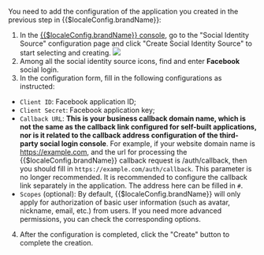 <IntegrationDetailCard :title="`Fill in Facebook application configuration in ${$localeConfig.brandName}`">

You need to add the configuration of the application you created in the previous step in {{$localeConfig.brandName}}:

1. In the [{{$localeConfig.brandName}} console](https://console.genauth.ai), go to the "Social Identity Source" configuration page and click "Create Social Identity Source" to start selecting and creating.
   ![](~@imagesZhCn/connections/Add-Social-Connections.png)
2. Among all the social identity source icons, find and enter **Facebook** social login.
3. In the configuration form, fill in the following configurations as instructed:

- `Client ID`: Facebook application ID;
- `Client Secret`: Facebook application key;
- `Callback URL`: **This is your business callback domain name, which is not the same as the callback link configured for self-built applications, nor is it related to the callback address configuration of the third-party social login console**. For example, if your website domain name is https://example.com, and the url for processing the {{$localeConfig.brandName}} callback request is /auth/callback, then you should fill in `https://example.com/auth/callback`. This parameter is no longer recommended. It is recommended to configure the callback link separately in the application. The address here can be filled in `#`.
- `Scopes` (optional): By default, {{$localeConfig.brandName}} will only apply for authorization of basic user information (such as avatar, nickname, email, etc.) from users. If you need more advanced permissions, you can check the corresponding options.

4. After the configuration is completed, click the "Create" button to complete the creation.

</IntegrationDetailCard>
